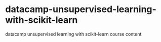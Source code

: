# datacamp-unsupervised-learning-with-scikit-learn
datacamp unsupervised learning with scikit-learn course content
